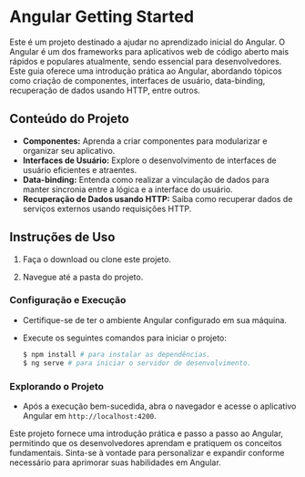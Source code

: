 # Angular Getting Started

Este é um projeto destinado a ajudar no aprendizado inicial do Angular. O Angular é um dos frameworks para aplicativos web de código aberto mais rápidos e populares atualmente, sendo essencial para desenvolvedores. Este guia oferece uma introdução prática ao Angular, abordando tópicos como criação de componentes, interfaces de usuário, data-binding, recuperação de dados usando HTTP, entre outros.

## Conteúdo do Projeto

- **Componentes:** Aprenda a criar componentes para modularizar e organizar seu aplicativo.
- **Interfaces de Usuário:** Explore o desenvolvimento de interfaces de usuário eficientes e atraentes.
- **Data-binding:** Entenda como realizar a vinculação de dados para manter sincronia entre a lógica e a interface do usuário.
- **Recuperação de Dados usando HTTP:** Saiba como recuperar dados de serviços externos usando requisições HTTP.

## Instruções de Uso

1. Faça o download ou clone este projeto.

2. Navegue até a pasta do projeto.

### Configuração e Execução

- Certifique-se de ter o ambiente Angular configurado em sua máquina.

- Execute os seguintes comandos para iniciar o projeto:

    ```bash
    $ npm install # para instalar as dependências.
    $ ng serve # para iniciar o servidor de desenvolvimento.
    ```

### Explorando o Projeto

- Após a execução bem-sucedida, abra o navegador e acesse o aplicativo Angular em `http://localhost:4200`.

Este projeto fornece uma introdução prática e passo a passo ao Angular, permitindo que os desenvolvedores aprendam e pratiquem os conceitos fundamentais. Sinta-se à vontade para personalizar e expandir conforme necessário para aprimorar suas habilidades em Angular.

